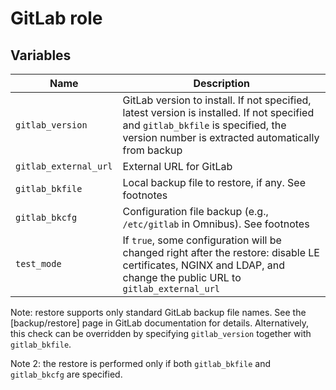 # GitLab role

## Variables

| Name | Description |
| ----- | ----- |
| `gitlab_version` | GitLab version to install. If not specified, latest version is installed. If not specified and `gitlab_bkfile` is specified, the version number is extracted automatically from backup |
| `gitlab_external_url` | External URL for GitLab |
| `gitlab_bkfile` | Local backup file to restore, if any. See footnotes |
| `gitlab_bkcfg` | Configuration file backup (e.g., `/etc/gitlab` in Omnibus). See footnotes |
| `test_mode` | If `true`, some configuration will be changed right after the restore: disable LE certificates, NGINX and LDAP, and change the public URL to `gitlab_external_url` |

Note: restore supports only standard GitLab backup file names. See the [backup/restore] page in GitLab documentation for details.
Alternatively, this check can be overridden by specifying `gitlab_version` together with `gitlab_bkfile`.

Note 2: the restore is performed only if both `gitlab_bkfile` and `gitlab_bkcfg` are specified.
